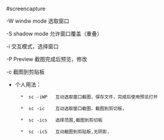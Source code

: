 #screencapture


-W  windw mode  选取窗口

-S  shadow mode  允许窗口覆盖（重叠）

-i  交互模式，选择窗口

-P  Preview  截图完成后预览，修改

-c  截图到剪贴板



* 个人用法：
	
		*  sc -iWP   互动选取窗口截图，保存文件，完成后使用预览打开
			
		*  sc -ic    互动选取窗口截图，截图到剪切板，

		*  sc -ics   选择范围,截图到剪切板
		
		*  sc -icS   互动截图到剪贴板,无阴影.
